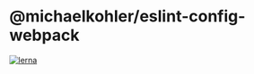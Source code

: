 # @michaelkohler/eslint-config-webpack

[![lerna](https://img.shields.io/badge/maintained%20with-lerna-cc00ff.svg)](https://lernajs.io/)
